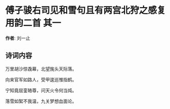 # 傅子骏右司见和雪句且有两宫北狩之感复用韵二首  其一

**作者**: 刘一止

## 诗词内容

万里胡沙惊毳幕，北望旄头天际落。

向来官军如路人，受甲逡巡惟指鹤。

宁知竟屈銮辂尊，问天火令何当炖。

落雪如絮不我温，九关梦想血面论。

